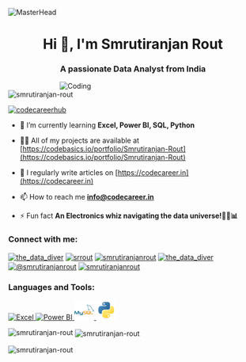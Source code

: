 ![MasterHead](https://media.licdn.com/dms/image/D4E12AQF7RKVvozyLtg/article-cover_image-shrink_600_2000/0/1665494659870?e=2147483647&v=beta&t=rn_4rvDOuUwWD7Qb0_wZczta12SlSO-5izcoSVahvsw)
<h1 align="center">Hi 👋, I'm Smrutiranjan Rout</h1>
<h3 align="center">A passionate Data Analyst from India</h3>
<img align="right" alt="Coding" Width="400" src="https://assets-global.website-files.com/59e16042ec229e00016d3a66/64c03019401ab11733f2e1be_data-visualization%2Blinking_blog-hero.gif">

<p align="left"> <img src="https://komarev.com/ghpvc/?username=smrutiranjan-rout&label=Profile%20views&color=0e75b6&style=flat" alt="smrutiranjan-rout" /> </p>

<p align="left"> <a href="https://twitter.com/the_data_diver" target="blank"><img src="https://img.shields.io/twitter/follow/codecareerhub?logo=twitter&style=for-the-badge" alt="codecareerhub" /></a> </p>

- 🌱 I’m currently learning **Excel, Power BI, SQL, Python**

- 👨‍💻 All of my projects are available at [https://codebasics.io/portfolio/Smrutiranjan-Rout](https://codebasics.io/portfolio/Smrutiranjan-Rout)

- 📝 I regularly write articles on [https://codecareer.in](https://codecareer.in)

- 📫 How to reach me **info@codecareer.in**

- ⚡ Fun fact **An Electronics whiz navigating the data universe!🚀🔌📊**

<h3 align="left">Connect with me:</h3>
<p align="left">
<a href="https://twitter.com/the_data_diver" target="blank"><img align="center" src="https://raw.githubusercontent.com/rahuldkjain/github-profile-readme-generator/master/src/images/icons/Social/twitter.svg" alt="the_data_diver" height="30" width="40" /></a>
<a href="https://linkedin.com/in/srrout" target="blank"><img align="center" src="https://raw.githubusercontent.com/rahuldkjain/github-profile-readme-generator/master/src/images/icons/Social/linked-in-alt.svg" alt="srrout" height="30" width="40" /></a>
<a href="https://kaggle.com/smrutiranjanrout" target="blank"><img align="center" src="https://raw.githubusercontent.com/rahuldkjain/github-profile-readme-generator/master/src/images/icons/Social/kaggle.svg" alt="smrutiranjanrout" height="30" width="40" /></a>
<a href="https://instagram.com/the_data_diver" target="blank"><img align="center" src="https://raw.githubusercontent.com/rahuldkjain/github-profile-readme-generator/master/src/images/icons/Social/instagram.svg" alt="the_data_diver" height="30" width="40" /></a>
<a href="https://medium.com/@smrutiranjanrout" target="blank"><img align="center" src="https://raw.githubusercontent.com/rahuldkjain/github-profile-readme-generator/master/src/images/icons/Social/medium.svg" alt="@smrutiranjanrout" height="30" width="40" /></a>
<a href="https://www.hackerrank.com/smrutiranjanrout" target="blank"><img align="center" src="https://raw.githubusercontent.com/rahuldkjain/github-profile-readme-generator/master/src/images/icons/Social/hackerrank.svg" alt="smrutiranjanrout" height="30" width="40" /></a>
</p>

<h3 align="left">Languages and Tools:</h3>
<p align="left"> <a href="https://https://www.microsoft.com/en-in/microsoft-365/excel/" target="_blank" rel="noreferrer"> <img src="https://download.logo.wine/logo/Microsoft_Excel/Microsoft_Excel-Logo.wine.png" alt="Excel" width="40" height="40"/> </a> <a href="https://www.powerbi.com/" target="_blank" rel="noreferrer"> <img src="https://upload.wikimedia.org/wikipedia/commons/thumb/c/cf/New_Power_BI_Logo.svg/1200px-New_Power_BI_Logo.svg.png" alt="Power BI" width="40" height="40"/> </a> <a href="https://www.mysql.com/" target="_blank" rel="noreferrer"> <img src="https://raw.githubusercontent.com/devicons/devicon/master/icons/mysql/mysql-original-wordmark.svg" alt="mysql" width="40" height="40"/> </a> <a href="https://www.python.org" target="_blank" rel="noreferrer"> <img src="https://raw.githubusercontent.com/devicons/devicon/master/icons/python/python-original.svg" alt="python" width="40" height="40"/> </a> </p>

<p><img align="left" src="https://github-readme-stats.vercel.app/api/top-langs?username=smrutiranjan-rout&show_icons=true&locale=en&layout=compact" alt="smrutiranjan-rout" /></p>

<p>&nbsp;<img align="center" src="https://github-readme-stats.vercel.app/api?username=smrutiranjan-rout&show_icons=true&locale=en" alt="smrutiranjan-rout" /></p>

<p><img align="center" src="https://github-readme-streak-stats.herokuapp.com/?user=smrutiranjan-rout&" alt="smrutiranjan-rout" /></p>

